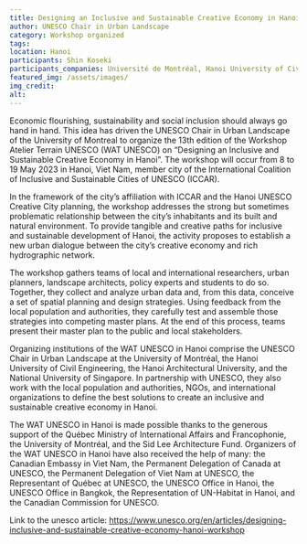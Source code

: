 ```yaml
---
title: Designing an Inclusive and Sustainable Creative Economy in Hanoi Workshop
author: UNESCO Chair in Urban Landscape
category: Workshop organized
tags: 
location: Hanoi
participants: Shin Koseki 
participants_companies: Université de Montréal, Hanoi University of Civil Engineering, Hanoi Architectural University, National University of Singapore
featured_img: /assets/images/
img_credit:
alt:
---
```

Economic flourishing, sustainability and social inclusion should always go hand in hand. This idea has driven the UNESCO Chair in Urban Landscape of the University of Montreal to organize the 13th edition of the Workshop Atelier Terrain UNESCO (WAT UNESCO) on “Designing an Inclusive and Sustainable Creative Economy in Hanoi”. The workshop will occur from 8 to 19 May 2023 in Hanoi, Viet Nam, member city of the International Coalition of Inclusive and Sustainable Cities of UNESCO (ICCAR).

In the framework of the city’s affiliation with ICCAR and the Hanoi UNESCO Creative City planning, the workshop addresses the strong but sometimes problematic relationship between the city’s inhabitants and its built and natural environment. To provide tangible and creative paths for inclusive and sustainable development of Hanoi, the activity proposes to establish a new urban dialogue between the city’s creative economy and rich hydrographic network.

The workshop gathers teams of local and international researchers, urban planners, landscape architects, policy experts and students to do so. Together, they collect and analyze urban data and, from this data, conceive a set of spatial planning and design strategies. Using feedback from the local population and authorities, they carefully test and assemble those strategies into competing master plans. At the end of this process, teams present their master plan to the public and local stakeholders.

Organizing institutions of the WAT UNESCO in Hanoi comprise the UNESCO Chair in Urban Landscape at the University of Montréal, the Hanoi University of Civil Engineering, the Hanoi Architectural University, and the National University of Singapore. In partnership with UNESCO, they also work with the local population and authorities, NGOs, and international organizations to define the best solutions to create an inclusive and sustainable creative economy in Hanoi.

The WAT UNESCO in Hanoi is made possible thanks to the generous support of the Québec Ministry of International Affairs and Francophonie, the University of Montréal, and the Sid Lee Architecture Fund. Organizers of the WAT UNESCO in Hanoi have also received the help of many: the Canadian Embassy in Viet Nam, the Permanent Delegation of Canada at UNESCO, the Permanent Delegation of Viet Nam at UNESCO, the Representant of Québec at UNESCO, the UNESCO Office in Hanoi, the UNESCO Office in Bangkok, the Representation of UN-Habitat in Hanoi, and the Canadian Commission for UNESCO.

Link to the unesco article: https://www.unesco.org/en/articles/designing-inclusive-and-sustainable-creative-economy-hanoi-workshop
